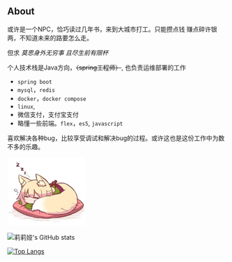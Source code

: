 ## About

或许是一个NPC，恰巧读过几年书，来到大城市打工。只能攒点钱
赚点碎许银两，不知道未来的路要怎么走。

但求 *莫思身外无穷事 且尽生前有限杯*

个人技术栈是Java方向，<del>（spring工程师）</del>, 也负责运维部署的工作
- `spring boot`
- `mysql`，`redis`
- `docker`，`docker compose`
- `linux`,
- 微信支付，支付宝支付
- 略懂一些前端。`flex`，`es5`, `javascript`

喜欢解决各种bug，比较享受调试和解决bug的过程。或许这也是这份工作中为数不多的乐趣。

<img src="img/fox.jpg" width="180" alt="狐狸睡大觉！">

![莉莉娅's GitHub stats](https://github-readme-stats-sigma-five.vercel.app/api?username=Myfanqie&count_private=true&theme=radical)

[![Top Langs](https://github-readme-stats.vercel.app/api/top-langs/?username=anuraghazra)](https://github.com/anuraghazra/github-readme-stats)
